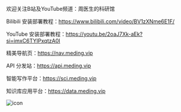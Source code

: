 欢迎关注B站及YouTube频道：周医生的科研馆

Bilibili 安装部署教程：https://www.bilibili.com/video/BV1zXNme6E1F/

YouTube 安装部署教程：https://youtu.be/2oaJ7Xk-aEk?si=imxC6TYIPxqtzA0I

精美导航页：https://nav.meding.vip

API 分发站：https://api.meding.vip

智能写作平台：https://sci.meding.vip

知识库应用平台：https://data.meding.vip

![icon](https://github.com/user-attachments/assets/8886de29-1787-4e2e-a224-9382f53fc9cc)
